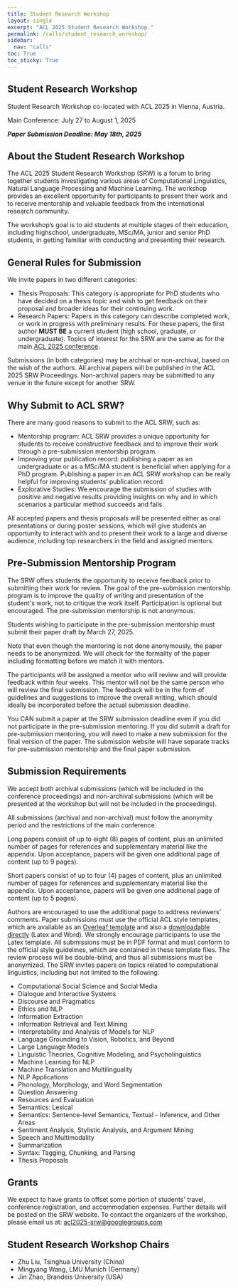 ```yaml
---
title: Student Research Workshop
layout: single
excerpt: "ACL 2025 Student Research Workshop."
permalink: /calls/student_research_workshop/
sidebar:
  nav: "calls"
toc: True
toc_sticky: True
---
```


## Student Research Workshop

Student Research Workshop co-located with ACL 2025 in Vienna, Austria.

Main Conference: July 27 to August 1, 2025

***Paper Submission Deadline: May 18th, 2025***

<!-- Submission link for the workshop is now available [here](https://softconf.com/acl2023/srw-submissions) -->

## About the Student Research Workshop
The ACL 2025 Student Research Workshop (SRW) is a forum to bring together students investigating various areas of Computational Linguistics, Natural Language Processing and Machine Learning. The workshop provides an excellent opportunity for participants to present their work and to receive mentorship and valuable feedback from the international research community.

The workshop’s goal is to aid students at multiple stages of their education, including highschool, undergraduate, MSc/MA, junior and senior PhD students, in getting familiar with conducting and presenting their research.

## General Rules for Submission
We invite papers in two different categories:

- Thesis Proposals: This category is appropriate for PhD students who have decided on a thesis topic and wish to get feedback on their proposal and broader ideas for their continuing work.
- Research Papers: Papers in this category can describe completed work, or work in progress with preliminary results. For these papers, the first author **MUST BE** a current student (high school, graduate, or undergraduate). Topics of interest for the SRW are the same as for the main <a href="https://2025.aclweb.org/calls/main_conference_papers/">ACL 2025 conference</a>.

Submissions (in both categories) may be archival or non-archival, based on the wish of the authors. All archival papers will be published in the ACL 2025 SRW Proceedings. Non-archival papers may be submitted to any venue in the future except for another SRW.

## Why Submit to ACL SRW?
There are many good reasons to submit to the ACL SRW, such as:
- Mentorship program: ACL SRW provides a unique opportunity for students to receive constructive feedback and to improve their work through a pre-submission mentorship program.
- Improving your publication record: publishing a paper as an undergraduate or as a MSc/MA student is beneficial when applying for a PhD program. Publishing a paper in an ACL SRW workshop can be really helpful for improving students’ publication record.
- Explorative Studies: We encourage the submission of studies with positive and negative results providing insights on why and in which scenarios a particular method succeeds and fails.

All accepted papers and thesis proposals will be presented either as oral presentations or during poster sessions, which will give students an opportunity to interact with and to present their work to a large and diverse audience, including top researchers in the field and assigned mentors.

## Pre-Submission Mentorship Program
The SRW offers students the opportunity to receive feedback prior to submitting their work for review. The goal of the pre-submission mentorship program is to improve the quality of writing and presentation of the student's work, not to critique the work itself. Participation is optional but encouraged. The pre-submission mentorship is not anonymous.

Students wishing to participate in the pre-submission mentorship must submit their paper draft by March 27, 2025.

Note that even though the mentoring is not done anonymously, the paper needs to be anonymized. We will check for the formality of the paper including formatting before we match it with mentors.

The participants will be assigned a mentor who will review and will provide feedback within four weeks. This mentor will not be the same person who will review the final submission. The feedback will be in the form of guidelines and suggestions to improve the overall writing, which should ideally be incorporated before the actual submission deadline.

You CAN submit a paper at the SRW submission deadline even if you did not participate in the pre-submission mentoring. If you did submit a draft for pre-submission mentoring, you will need to make a new submission for the final version of the paper. The submission website will have separate tracks for pre-submission mentorship and the final paper submission.


<!-- ## Important Dates
Pre-submission mentoring deadline: March 10, 2023
Pre-submission feedback: April 26, 2023
Paper submission deadline: May 5, 2023
Review deadline: May 20, 2023
Acceptance notifications: May 30 2023
Camera-ready deadline: June 6, 2023
ACL 2023 conference dates: July 10-12, 2023
All deadlines are 11:59PM UTC-12:00 ("anywhere on Earth"). -->

## Submission Requirements
We accept both archival submissions (which will be included in the conference proceedings) and non-archival submissions (which will be presented at the workshop but will not be included in the proceedings).

All submissions (archival and non-archival) must follow the anonymity period and the restrictions of the main conference.

Long papers consist of up to eight (8) pages of content, plus an unlimited number of pages for references and supplementary material like the appendix. Upon acceptance, papers will be given one additional page of content (up to 9 pages).

Short papers consist of up to four (4) pages of content, plus an unlimited number of pages for references and supplementary material like the appendix. Upon acceptance, papers will be given one additional page of content (up to 5 pages).

Authors are encouraged to use the additional page to address reviewers’ comments.
Paper submissions must use the official ACL style templates, which are available as an <a href="https://www.overleaf.com/read/crtcwgxzjskr">Overleaf template</a> and also a <a href="https://github.com/acl-org/ACLPUB/tree/master/templates">downloadable directly</a> (Latex and Word). We strongly encourage participants to use the Latex template. All submissions must be in PDF format and must conform to the official style guidelines, which are contained in these template files. The review process will be double-blind, and thus all submissions must be anonymized.
The SRW invites papers on topics related to computational linguistics, including but not limited to the following:
- Computational Social Science and Social Media
- Dialogue and Interactive Systems
- Discourse and Pragmatics
- Ethics and NLP
- Information Extraction
- Information Retrieval and Text Mining
- Interpretability and Analysis of Models for NLP
- Language Grounding to Vision, Robotics, and Beyond
- Large Language Models
- Linguistic Theories, Cognitive Modeling, and Psycholinguistics
- Machine Learning for NLP
- Machine Translation and Multilinguality
- NLP Applications
- Phonology, Morphology, and Word Segmentation
- Question Answering
- Resources and Evaluation
- Semantics: Lexical
- Semantics: Sentence-level Semantics, Textual - Inference, and Other Areas
- Sentiment Analysis, Stylistic Analysis, and Argument Mining
- Speech and Multimodality
- Summarization
- Syntax: Tagging, Chunking, and Parsing
- Thesis Proposals

## Grants
We expect to have grants to offset some portion of students' travel, conference registration, and accommodation expenses. Further details will be posted on the SRW website.
To contact the organizers of the workshop, please email us at: [acl2025-srw@googlegroups.com](mailto:acl2025-srw@googlegroups.com)

## Student Research Workshop Chairs
- Zhu Liu, Tsinghua University (China)
- Mingyang Wang, LMU Munich (Germany)
- Jin Zhao, Brandeis University (USA)




